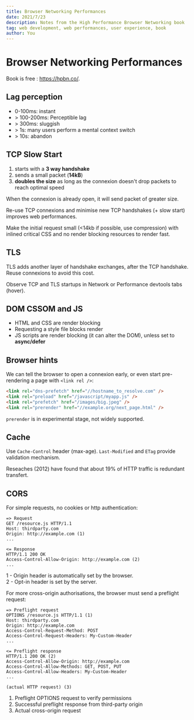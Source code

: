 ```yaml
---
title: Browser Networking Performances
date: 2021/7/23
description: Notes from the High Performance Browser Networking book
tag: web development, web performances, user experience, book
author: You
---
```


# Browser Networking Performances

Book is free : https://hpbn.co/.

## Lag perception

- 0-100ms: instant
- &gt; 100-200ms: Perceptible lag
- &gt; 300ms: sluggish
- &gt; 1s: many users perform a mental context switch
- &gt; 10s: abandon

## TCP Slow Start

1. starts with a **3 way handshake**
2. sends a small packet (**14kB**)
3. **doubles the size** as long as the connexion doesn't drop packets to reach optimal speed

When the connexion is already open, it will send packet of greater size.

Re-use TCP connexions and minimise new TCP handshakes (+ slow start) improves web performances.

Make the initial request small (&lt;14kb if possible, use compression) with inlined critical CSS and no render blocking resources to render fast.

## TLS

TLS adds another layer of handshake exchanges, after the TCP handshake. Reuse connexions to avoid this cost.

Observe TCP and TLS startups in Network or Performance devtools tabs (hover).

## DOM CSSOM and JS

- HTML and CSS are render blocking
- Requesting a style file blocks render
- JS scripts are render blocking (it can alter the DOM), unless set to **async/defer**

## Browser hints

We can tell the browser to open a connexion early, or even start pre-rendering a page with `<link rel />`:

```html
<link rel="dns-prefetch" href="//hostname_to_resolve.com" />
<link rel="preload" href="/javascript/myapp.js" />
<link rel="prefetch" href="/images/big.jpeg" />
<link rel="prerender" href="//example.org/next_page.html" />
```

`prerender` is in experimental stage, not widely supported.

## Cache

Use `Cache-Control` header (max-age). `Last-Modified` and `ETag` provide validation mechanism.

Reseaches (2012) have found that about 19% of HTTP traffic is redundant transfert.

## CORS

For simple requests, no cookies or http authentication:

```text
=> Request
GET /resource.js HTTP/1.1
Host: thirdparty.com
Origin: http://example.com (1)
...

<= Response
HTTP/1.1 200 OK
Access-Control-Allow-Origin: http://example.com (2)
...
```

1 - Origin header is automatically set by the browser.  
2 - Opt-in header is set by the server.

For more cross-origin authorisations, the browser must send a preflight request:

```text
=> Preflight request
OPTIONS /resource.js HTTP/1.1 (1)
Host: thirdparty.com
Origin: http://example.com
Access-Control-Request-Method: POST
Access-Control-Request-Headers: My-Custom-Header
...

<= Preflight response
HTTP/1.1 200 OK (2)
Access-Control-Allow-Origin: http://example.com
Access-Control-Allow-Methods: GET, POST, PUT
Access-Control-Allow-Headers: My-Custom-Header
...

(actual HTTP request) (3)
```

1. Preflight OPTIONS request to verify permissions
2. Successful preflight response from third-party origin
3. Actual cross-origin request
